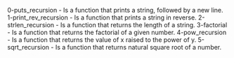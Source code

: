 0-puts_recursion - Is a function that prints a string, followed by a new line.
1-print_rev_recursion - Is a function that prints a string in reverse.
2-strlen_recursion - Is a function that returns the length of a string.
3-factorial - Is a function that returns the factorial of a given number.
4-pow_recursion - Is a function that returns the value of x raised to the power of y.
5-sqrt_recursion - Is a function that returns natural square root of a number.
